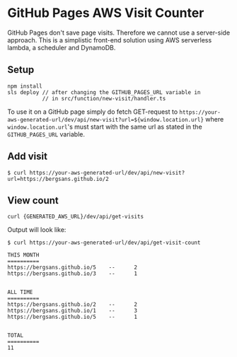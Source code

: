 # GitHub Pages AWS Visit Counter

GitHub Pages don't save page visits. Therefore we cannot use a server-side approach. This is a simplistic front-end solution using AWS serverless lambda, a scheduler and DynamoDB.

## Setup
```
npm install
sls deploy // after changing the GITHUB_PAGES_URL variable in
           // in src/function/new-visit/handler.ts
```

To use it on a GitHub page simply do fetch GET-request to `https://your-aws-generated-url/dev/api/new-visit?url=${window.location.url}` where `window.location.url`'s must start with the same url as stated in the `GITHUB_PAGES_URL` variable.

## Add visit
```
$ curl https://your-aws-generated-url/dev/api/new-visit?url=https://bergsans.github.io/2
```

## View count
```
curl {GENERATED_AWS_URL}/dev/api/get-visits
```

Output will look like:
```
$ curl https://your-aws-generated-url/dev/api/get-visit-count

THIS MONTH
==========
https://bergsans.github.io/5    --      2
https://bergsans.github.io/3    --      1


ALL TIME
==========
https://bergsans.github.io/2    --      2
https://bergsans.github.io/1    --      3
https://bergsans.github.io/5    --      1


TOTAL
==========
11
```
